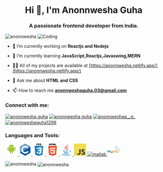 <h1 align="center">Hi 👋, I'm Anonnwesha Guha</h1>
<h3 align="center">A passionate frontend developer from India.</h3>
<img align="right" alt="Coding" width="400" src="https://user-images.githubusercontent.com/74038190/241765453-85cb9521-97c0-4a65-9358-7db8099fac7f.gif">


<p align="left"> <img src="https://komarev.com/ghpvc/?username=anonnwesha&label=Profile%20views&color=0e75b6&style=flat" alt="anonnwesha" /> </p>

- 🔭 I’m currently working on **Reactjs and Nodejs**

- 🌱 I’m currently learning **JavaScript,Reactjs,Javaswing,MERN**

- 👨‍💻 All of my projects are available at [https://anonnwesha.netlify.app/](https://anonnwesha.netlify.app/)

- 💬 Ask me about **HTML and CSS**

- 📫 How to reach me **anonnweshaguha.03@gmail.com**

<h3 align="left">Connect with me:</h3>
<p align="left">
<a href="https://linkedin.com/in/anonnwesha guha" target="blank"><img align="center" src="https://raw.githubusercontent.com/rahuldkjain/github-profile-readme-generator/master/src/images/icons/Social/linked-in-alt.svg" alt="anonnwesha guha" height="30" width="40" /></a>
<a href="https://fb.com/anonnwesha guha" target="blank"><img align="center" src="https://raw.githubusercontent.com/rahuldkjain/github-profile-readme-generator/master/src/images/icons/Social/facebook.svg" alt="anonnwesha guha" height="30" width="40" /></a>
<a href="https://instagram.com/anonnweshaa__g_" target="blank"><img align="center" src="https://raw.githubusercontent.com/rahuldkjain/github-profile-readme-generator/master/src/images/icons/Social/instagram.svg" alt="anonnweshaa__g_" height="30" width="40" /></a>
<a href="https://www.youtube.com/c/anonnweshaguha1299" target="blank"><img align="center" src="https://raw.githubusercontent.com/rahuldkjain/github-profile-readme-generator/master/src/images/icons/Social/youtube.svg" alt="anonnweshaguha1299" height="30" width="40" /></a>
</p>

<h3 align="left">Languages and Tools:</h3>
<p align="left"> <a href="https://developer.android.com" target="_blank" rel="noreferrer"> <img src="https://raw.githubusercontent.com/devicons/devicon/master/icons/android/android-original-wordmark.svg" alt="android" width="40" height="40"/> </a> <a href="https://www.cprogramming.com/" target="_blank" rel="noreferrer"> <img src="https://raw.githubusercontent.com/devicons/devicon/master/icons/c/c-original.svg" alt="c" width="40" height="40"/> </a> <a href="https://www.w3schools.com/css/" target="_blank" rel="noreferrer"> <img src="https://raw.githubusercontent.com/devicons/devicon/master/icons/css3/css3-original-wordmark.svg" alt="css3" width="40" height="40"/> </a> <a href="https://www.w3.org/html/" target="_blank" rel="noreferrer"> <img src="https://raw.githubusercontent.com/devicons/devicon/master/icons/html5/html5-original-wordmark.svg" alt="html5" width="40" height="40"/> </a> <a href="https://www.java.com" target="_blank" rel="noreferrer"> <img src="https://raw.githubusercontent.com/devicons/devicon/master/icons/java/java-original.svg" alt="java" width="40" height="40"/> </a> <a href="https://developer.mozilla.org/en-US/docs/Web/JavaScript" target="_blank" rel="noreferrer"> <img src="https://raw.githubusercontent.com/devicons/devicon/master/icons/javascript/javascript-original.svg" alt="javascript" width="40" height="40"/> </a> <a href="https://www.mathworks.com/" target="_blank" rel="noreferrer"> <img src="https://upload.wikimedia.org/wikipedia/commons/2/21/Matlab_Logo.png" alt="matlab" width="40" height="40"/> </a> <a href="https://www.mysql.com/" target="_blank" rel="noreferrer"> <img src="https://raw.githubusercontent.com/devicons/devicon/master/icons/mysql/mysql-original-wordmark.svg" alt="mysql" width="40" height="40"/> </a> </p>

<p><img align="left" src="https://github-readme-stats.vercel.app/api/top-langs?username=anonnwesha&show_icons=true&locale=en&layout=compact" alt="anonnwesha" /></p>

<p>&nbsp;<img align="center" src="https://github-readme-stats.vercel.app/api?username=anonnwesha&show_icons=true&locale=en" alt="anonnwesha" /></p>


<!---
anonnwesha/anonnwesha is a ✨ special ✨ repository because its `README.md` (this file) appears on your GitHub profile.
You can click the Preview link to take a look at your changes.
--->
